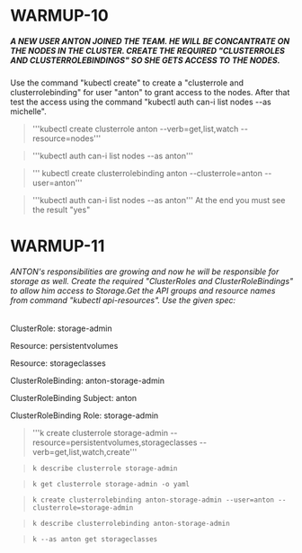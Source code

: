 # WARMUP-10

##### A NEW USER ANTON JOINED THE TEAM. HE WILL BE CONCANTRATE ON THE NODES IN THE CLUSTER. CREATE THE REQUIRED "CLUSTERROLES AND CLUSTERROLEBINDINGS" SO SHE GETS ACCESS TO THE NODES.

Use the command "kubectl create" to create a "clusterrole and clusterrolebinding" for user "anton" to grant access to the nodes.
After that test the access using the command "kubectl auth can-i list nodes --as michelle".

> '''kubectl create clusterrole anton --verb=get,list,watch --resource=nodes'''

> '''kubectl auth can-i list nodes --as anton'''

> ''' kubectl create clusterrolebinding anton --clusterrole=anton --user=anton'''

> '''kubectl auth can-i list nodes --as anton'''
At the end you must see the result "yes"

# WARMUP-11

###### ANTON's responsibilities are growing and now he will be responsible for storage as well. Create the required "ClusterRoles and ClusterRoleBindings" to allow him access to Storage.Get the API groups and resource names from command "kubectl api-resources". Use the given spec:


ClusterRole: storage-admin

Resource: persistentvolumes

Resource: storageclasses

ClusterRoleBinding: anton-storage-admin

ClusterRoleBinding Subject: anton

ClusterRoleBinding Role: storage-admin

> '''k create clusterrole  storage-admin --resource=persistentvolumes,storageclasses --verb=get,list,watch,create'''

> ``k describe clusterrole storage-admin``

> ``k get clusterrole storage-admin -o yaml``

>  ``k create clusterrolebinding anton-storage-admin --user=anton --clusterrole=storage-admin``

> ``k describe clusterrolebinding anton-storage-admin``

> ``k --as anton get storageclasses``